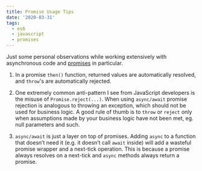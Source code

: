 ```yaml
---
title: Promise Usage Tips
date: '2020-03-31'
tags:
  - es6
  - javascript
  - promises
---
```


Just some personal observations while working extensively with asynchronous code and [promises](https://developer.mozilla.org/en-US/docs/Web/JavaScript/Reference/Global_Objects/Promise) in particular.

1. In a promise `then()` function, returned values are automatically resolved, and `throw`'s are automatically rejected.

1. One extremely common anti-pattern I see from JavaScript developers is the misuse of `Promise.reject(...)`. When using `async/await` promise rejection is analogous to throwing an exception, which should not be used for business logic. A good rule of thumb is to `throw` or `reject` only when assumptions made by your business logic have not been met, eg. null parameters and such.

1. `async/await` is just a layer on top of promises. Adding `async` to a function that doesn’t need it (e.g. it doesn’t call `await` inside) will add a wasteful promise wrapper and a next-tick operation. This is because a promise always resolves on a next-tick and `async` methods always return a promise.
